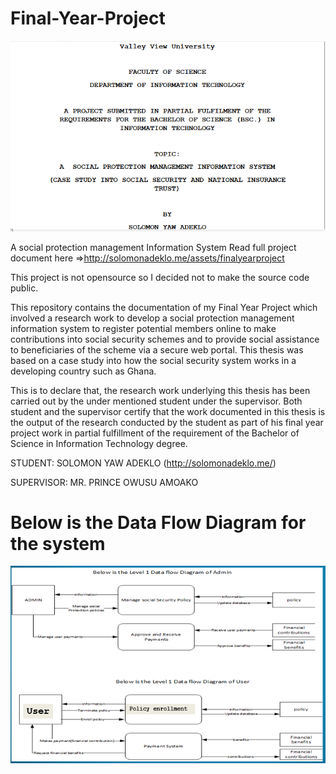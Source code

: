 # Final-Year-Project

![alt text](frontpage.PNG  "Description goes here")

A social protection management Information System
Read full project document here =>http://solomonadeklo.me/assets/finalyearproject 


This project is not opensource so I decided not to make the source code public.


This repository contains the documentation of my Final Year Project which involved a research work to develop a social protection management information system to register potential members online to make contributions into social security schemes and to provide social assistance to beneficiaries of the scheme via a secure web portal. This thesis was based on a case study into how the social security system works in a developing country such as Ghana.

This is to declare that, the research work underlying this
thesis has been carried out by the under mentioned student under
the supervisor. Both student and the supervisor certify that
the work documented in this thesis is the output of the research
conducted by the student as part of his final year project
work in partial fulfillment of the requirement of the
Bachelor of Science in Information Technology degree.

STUDENT: SOLOMON YAW ADEKLO (http://solomonadeklo.me/)                                     

SUPERVISOR: MR. PRINCE OWUSU AMOAKO

# Below is the Data Flow Diagram for the system

![alt text](dataflow.PNG  "Description goes here")



                           
